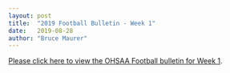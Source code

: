 ```yaml
---
layout: post
title:  "2019 Football Bulletin - Week 1"
date:   2019-08-28
author: "Bruce Maurer"
---
```


[Please click here to view the OHSAA Football bulletin for Week
1](https://storage.googleapis.com/ohsaa-websites/bulletins/2019/2019%20Week%201%20Bulletin.pdf).

